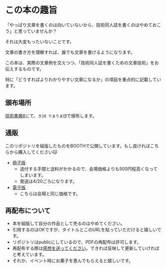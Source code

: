 # この本の趣旨

「やっぱり文章を書くのは向いていないから、技術同人誌を書くのはやめておこう」と思っていませんか？

それは大変もったいないことです。

文章の書き方を理解すれば、誰でも文章を書けるようになります。

この本は、実際の文章例を交えつつ、「技術同人誌を書くための文章技術」をお伝えするものです。

特に「どうすればよりわかりやすい文章になるか」の項目を重点的に記載しています。

## 頒布場所

[技術書典6](https://techbookfest.org/event/tbf06)にて、``き28 りまりま団``で頒布します。

## 通販

このリポジトリを組版したものをBOOTHで公開しています。もし良ければこちらから購入してください😽

- [冊子版](https://mofu-mofu.booth.pm/items/1275490)
  - 送付する手間と送料がかかるので、会場価格よりも500円程高くなってしまいます。
  - 発送は4/20ごろになります。
- [電子版](https://mofu-mofu.booth.pm/items/1275494)
  - こちらは会場と同じ価格です。

## 再配布について

- 本を組版して自分の作品として売るのはやめてください。
- 引用するのはOKですが、タイトルとこのURLを貼っていただけると嬉しいです。
- リポジトリはpublicにしているので、PDFの再配布は許可します。
- 再配布する際は[感想を送ってください](https://marshmallow-qa.com/froakie0021?utm_medium=url_text&utm_source=promotion)。できれば反映して更新していければと考えています。
- それか、イベント時にお菓子を恵んでもらえると嬉しいです。
